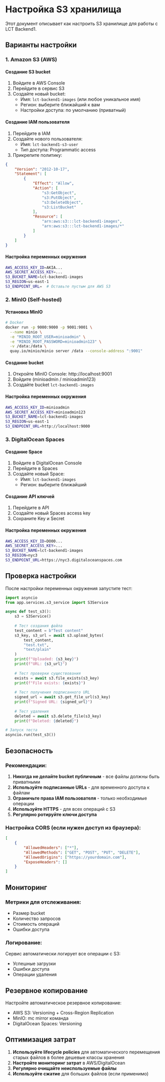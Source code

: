 # Настройка S3 хранилища

Этот документ описывает как настроить S3 хранилище для работы с LCT Backend1.

## Варианты настройки

### 1. Amazon S3 (AWS)

#### Создание S3 bucket
1. Войдите в AWS Console
2. Перейдите в сервис S3
3. Создайте новый bucket:
   - Имя: `lct-backend1-images` (или любое уникальное имя)
   - Регион: выберите ближайший к вам
   - Настройки доступа: по умолчанию (приватный)

#### Создание IAM пользователя
1. Перейдите в IAM
2. Создайте нового пользователя:
   - Имя: `lct-backend1-s3-user`
   - Тип доступа: Programmatic access
3. Прикрепите политику:
```json
{
    "Version": "2012-10-17",
    "Statement": [
        {
            "Effect": "Allow",
            "Action": [
                "s3:GetObject",
                "s3:PutObject",
                "s3:DeleteObject",
                "s3:ListBucket"
            ],
            "Resource": [
                "arn:aws:s3:::lct-backend1-images",
                "arn:aws:s3:::lct-backend1-images/*"
            ]
        }
    ]
}
```

#### Настройка переменных окружения
```bash
AWS_ACCESS_KEY_ID=AKIA...
AWS_SECRET_ACCESS_KEY=...
S3_BUCKET_NAME=lct-backend1-images
S3_REGION=us-east-1
S3_ENDPOINT_URL=  # Оставьте пустым для AWS S3
```

### 2. MinIO (Self-hosted)

#### Установка MinIO
```bash
# Docker
docker run -p 9000:9000 -p 9001:9001 \
  --name minio \
  -e "MINIO_ROOT_USER=minioadmin" \
  -e "MINIO_ROOT_PASSWORD=minioadmin123" \
  -v /data:/data \
  quay.io/minio/minio server /data --console-address ":9001"
```

#### Создание bucket
1. Откройте MinIO Console: http://localhost:9001
2. Войдите (minioadmin / minioadmin123)
3. Создайте bucket `lct-backend1-images`

#### Настройка переменных окружения
```bash
AWS_ACCESS_KEY_ID=minioadmin
AWS_SECRET_ACCESS_KEY=minioadmin123
S3_BUCKET_NAME=lct-backend1-images
S3_REGION=us-east-1
S3_ENDPOINT_URL=http://localhost:9000
```

### 3. DigitalOcean Spaces

#### Создание Space
1. Войдите в DigitalOcean Console
2. Перейдите в Spaces
3. Создайте новый Space:
   - Имя: `lct-backend1-images`
   - Регион: выберите ближайший

#### Создание API ключей
1. Перейдите в API
2. Создайте новый Spaces access key
3. Сохраните Key и Secret

#### Настройка переменных окружения
```bash
AWS_ACCESS_KEY_ID=DO00...
AWS_SECRET_ACCESS_KEY=...
S3_BUCKET_NAME=lct-backend1-images
S3_REGION=nyc3
S3_ENDPOINT_URL=https://nyc3.digitaloceanspaces.com
```

## Проверка настройки

После настройки переменных окружения запустите тест:

```python
import asyncio
from app.services.s3_service import S3Service

async def test_s3():
    s3 = S3Service()
    
    # Тест создания файла
    test_content = b"Test content"
    s3_key, s3_url = await s3.upload_bytes(
        test_content, 
        "test.txt", 
        "text/plain"
    )
    print(f"Uploaded: {s3_key}")
    print(f"URL: {s3_url}")
    
    # Тест проверки существования
    exists = await s3.file_exists(s3_key)
    print(f"File exists: {exists}")
    
    # Тест получения подписанного URL
    signed_url = await s3.get_file_url(s3_key)
    print(f"Signed URL: {signed_url}")
    
    # Тест удаления
    deleted = await s3.delete_file(s3_key)
    print(f"Deleted: {deleted}")

# Запуск теста
asyncio.run(test_s3())
```

## Безопасность

### Рекомендации:
1. **Никогда не делайте bucket публичным** - все файлы должны быть приватными
2. **Используйте подписанные URLs** - для временного доступа к файлам
3. **Ограничьте права IAM пользователя** - только необходимые операции
4. **Используйте HTTPS** - для всех операций с S3
5. **Регулярно ротируйте ключи доступа**

### Настройка CORS (если нужен доступ из браузера):
```json
[
    {
        "AllowedHeaders": ["*"],
        "AllowedMethods": ["GET", "POST", "PUT", "DELETE"],
        "AllowedOrigins": ["https://yourdomain.com"],
        "ExposeHeaders": []
    }
]
```

## Мониторинг

### Метрики для отслеживания:
- Размер bucket
- Количество запросов
- Стоимость операций
- Ошибки доступа

### Логирование:
Сервис автоматически логирует все операции с S3:
- Успешные загрузки
- Ошибки доступа  
- Операции удаления

## Резервное копирование

Настройте автоматическое резервное копирование:
- AWS S3: Versioning + Cross-Region Replication
- MinIO: mc mirror команда
- DigitalOcean Spaces: Versioning

## Оптимизация затрат

1. **Используйте lifecycle policies** для автоматического перемещения старых файлов в более дешевые классы хранения
2. **Настройте мониторинг затрат** в AWS/DigitalOcean
3. **Регулярно очищайте неиспользуемые файлы**
4. **Используйте сжатие** для больших файлов (если применимо)
